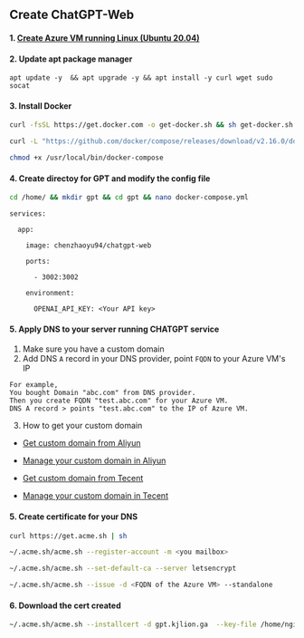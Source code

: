 ## Create ChatGPT-Web
#### 1. [Create Azure VM running Linux (Ubuntu 20.04)](https://learn.microsoft.com/en-us/azure/virtual-machines/windows/quick-create-portal)
#### 2. Update apt package manager
```
apt update -y  && apt upgrade -y && apt install -y curl wget sudo socat
```
#### 3. Install Docker
```sh
curl -fsSL https://get.docker.com -o get-docker.sh && sh get-docker.sh
```
```sh
curl -L "https://github.com/docker/compose/releases/download/v2.16.0/docker-compose-$(uname -s)-$(uname -m)" -o /usr/local/bin/docker-compose
```
```sh
chmod +x /usr/local/bin/docker-compose
```
#### 4. Create directoy for GPT and modify the config file
```sh
cd /home/ && mkdir gpt && cd gpt && nano docker-compose.yml
```
```
services:

  app:

    image: chenzhaoyu94/chatgpt-web

    ports:

      - 3002:3002

    environment:

      OPENAI_API_KEY: <Your API key>
```

#### 5. Apply DNS to your server running CHATGPT service
1. Make sure you have a custom domain
2. Add DNS `A` record in your DNS provider, point `FQDN` to your Azure VM's IP
```
For example,
You bought Domain "abc.com" from DNS provider.
Then you create FQDN "test.abc.com" for your Azure VM.
DNS A record > points "test.abc.com" to the IP of Azure VM.
```
3. How to get your custom domain
* [Get custom domain from Aliyun](https://wanwang.aliyun.com/domain/)

* [Manage your custom domain in Aliyun](https://account.aliyun.com/login/login.htm?oauth_callback=http%3A%2F%2Fdc.console.aliyun.com%2Fnext%2Findex%3Fspm%3D5176.2020520207.recommends.ddomain.606c4c12SpdlTJ#/domain/list/all-domain)

* [Get custom domain from Tecent](https://cloud.tencent.com/act/pro/domain_sales?fromSource=gwzcw.6927084.6927084.6927084&utm_medium=cpc&utm_id=gwzcw.6927084.6927084.6927084&bd_vid=11313871833741623980)

* [Manage your custom domain in Tecent](https://cloud.tencent.com/login?s_url=https%3A%2F%2Fc)

#### 5. Create certificate for your DNS
```sh
curl https://get.acme.sh | sh
```
```sh
~/.acme.sh/acme.sh --register-account -m <you mailbox>
```
```sh
~/.acme.sh/acme.sh --set-default-ca --server letsencrypt
```
```sh
~/.acme.sh/acme.sh --issue -d <FQDN of the Azure VM> --standalone
```
#### 6. Download the cert created
```sh
~/.acme.sh/acme.sh --installcert -d gpt.kjlion.ga  --key-file /home/nginx/certs/key.pem --fullchain-file /home/nginx/certs/cert.pem
```

